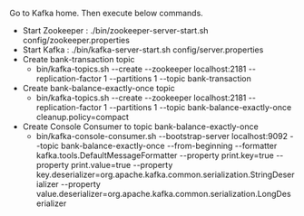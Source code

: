 Go to Kafka home. 
Then execute below commands. 

- Start Zookeeper : ./bin/zookeeper-server-start.sh config/zookeeper.properties
- Start Kafka : ./bin/kafka-server-start.sh config/server.properties
- Create bank-transaction topic
    - bin/kafka-topics.sh --create --zookeeper localhost:2181 --replication-factor 1 --partitions 1 --topic bank-transaction
- Create bank-balance-exactly-once topic
    - bin/kafka-topics.sh --create --zookeeper localhost:2181 --replication-factor 1 --partitions 1 --topic bank-balance-exactly-once cleanup.policy=compact
- Create Console Consumer to topic bank-balance-exactly-once
    - bin/kafka-console-consumer.sh --bootstrap-server localhost:9092 --topic bank-balance-exactly-once --from-beginning --formatter kafka.tools.DefaultMessageFormatter --property print.key=true --property print.value=true --property key.deserializer=org.apache.kafka.common.serialization.StringDeserializer --property value.deserializer=org.apache.kafka.common.serialization.LongDeserializer

